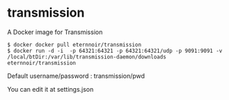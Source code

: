 transmission
============

A Docker image for Transmission

```
$ docker docker pull eternnoir/transmission 
$ docker run -d -i  -p 64321:64321 -p 64321:64321/udp -p 9091:9091 -v /local/btDir:/var/lib/transmission-daemon/downloads eternnoir/transmission 
```

Default username/password : transmission/pwd

You can edit it at settings.json
